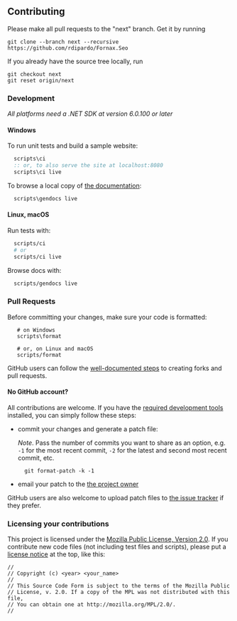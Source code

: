 ## Contributing

Please make all pull requests to the "next" branch. Get it by running

    git clone --branch next --recursive https://github.com/rdipardo/Fornax.Seo

If you already have the source tree locally, run

    git checkout next
    git reset origin/next


### Development

_All platforms need a .NET SDK at version 6.0.100 or later_

#### Windows

To run unit tests and build a sample website:

~~~bat
  scripts\ci
  :: or, to also serve the site at localhost:8080
  scripts\ci live
~~~

To browse a local copy of [the documentation][]:

~~~bat
  scripts\gendocs live
~~~


#### Linux, macOS

Run tests with:

~~~sh
  scripts/ci
  # or
  scripts/ci live
~~~

Browse docs with:

~~~sh
  scripts/gendocs live
~~~


### Pull Requests

Before committing your changes, make sure your code is formatted:

       # on Windows
       scripts\format

       # or, on Linux and macOS
       scripts/format

GitHub users can follow the [well-documented steps][] to creating forks
and pull requests.


#### No GitHub account?

All contributions are welcome. If you have the [required development tools](#development)
installed, you can simply follow these steps:

* commit your changes and generate a patch file:

  *Note*. Pass the number of commits you want to share as an option, e.g.
  `-1` for the most recent commit, `-2` for the latest and second most
  recent commit, etc.

        git format-patch -k -1

* email your patch to the [the project owner][]

GitHub users are also welcome to upload patch files to [the issue tracker][]
if they prefer.


### Licensing your contributions

This project is licensed under the [Mozilla Public License, Version 2.0][].
If you contribute new code files (not including test files and scripts), please
put a [license notice][] at the top, like this:

~~~
//
// Copyright (c) <year> <your_name>
//
// This Source Code Form is subject to the terms of the Mozilla Public
// License, v. 2.0. If a copy of the MPL was not distributed with this file,
// You can obtain one at http://mozilla.org/MPL/2.0/.
//
~~~


[may be incompatible]: https://github.com/ArtemyB/FsDocsSample/issues/1#issuecomment-878835846
[well-documented steps]: https://docs.github.com/en/github/collaborating-with-pull-requests/proposing-changes-to-your-work-with-pull-requests/creating-a-pull-request-from-a-fork
[the issue tracker]: https://github.com/rdipardo/Fornax.Seo/issues
[the project owner]: mailto:dipardo.r@gmail.com
[the documentation]: https://heredocs.io/Fornax.Seo
[Mozilla Public License, Version 2.0]: https://www.mozilla.org/en-US/MPL/2.0/
[license notice]: https://www.mozilla.org/en-US/MPL/headers/
